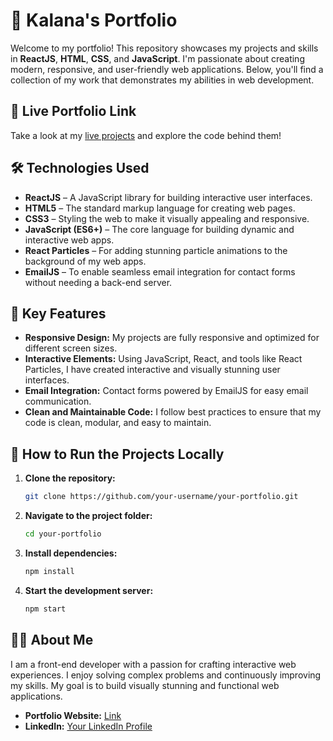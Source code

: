 # 🌟 Kalana's Portfolio

Welcome to my portfolio! This repository showcases my projects and skills in **ReactJS**, **HTML**, **CSS**, and **JavaScript**. I'm passionate about creating modern, responsive, and user-friendly web applications. Below, you'll find a collection of my work that demonstrates my abilities in web development.

## 🔗 Live Portfolio Link

Take a look at my [live projects](#) and explore the code behind them!

## 🛠️ Technologies Used

- **ReactJS** – A JavaScript library for building interactive user interfaces.
- **HTML5** – The standard markup language for creating web pages.
- **CSS3** – Styling the web to make it visually appealing and responsive.
- **JavaScript (ES6+)** – The core language for building dynamic and interactive web apps.
- **React Particles** – For adding stunning particle animations to the background of my web apps.
- **EmailJS** – To enable seamless email integration for contact forms without needing a back-end server.

## 🌟 Key Features

- **Responsive Design:** My projects are fully responsive and optimized for different screen sizes.
- **Interactive Elements:** Using JavaScript, React, and tools like React Particles, I have created interactive and visually stunning user interfaces.
- **Email Integration:** Contact forms powered by EmailJS for easy email communication.
- **Clean and Maintainable Code:** I follow best practices to ensure that my code is clean, modular, and easy to maintain.

## 🚀 How to Run the Projects Locally

1. **Clone the repository:**
   ```bash
   git clone https://github.com/your-username/your-portfolio.git
   ```
   
2. **Navigate to the project folder:**
   ```bash
   cd your-portfolio
   ```
   
3. **Install dependencies:**
   ```bash
   npm install
   ```
   
4. **Start the development server:**
   ```bash
   npm start
   ```

## 🧑‍💻 About Me

I am a front-end developer with a passion for crafting interactive web experiences. I enjoy solving complex problems and continuously improving my skills. My goal is to build visually stunning and functional web applications.

- **Portfolio Website:** [Link](#)
- **LinkedIn:** [Your LinkedIn Profile](https://www.linkedin.com/in/kalana-de-silva-088265277/)
